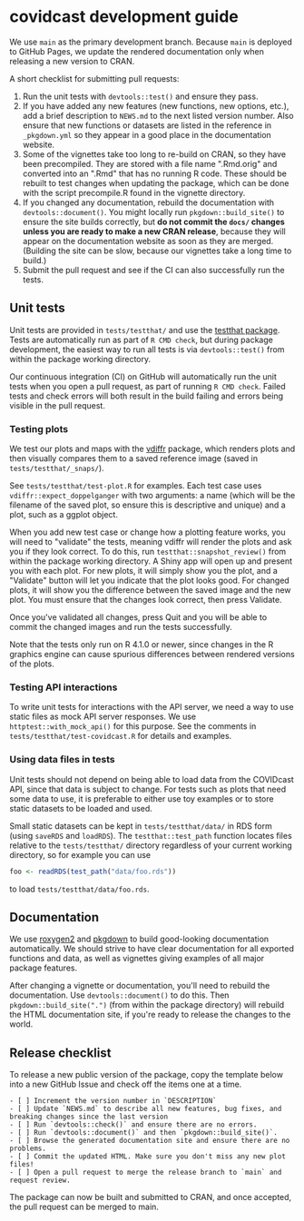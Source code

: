 # covidcast development guide

We use `main` as the primary development branch. Because `main` is deployed to
GitHub Pages, we update the rendered documentation only when releasing a new
version to CRAN.

A short checklist for submitting pull requests:

1. Run the unit tests with `devtools::test()` and ensure they pass.
2. If you have added any new features (new functions, new options, etc.), add a
   brief description to `NEWS.md` to the next listed version number. Also ensure
   that new functions or datasets are listed in the reference in `_pkgdown.yml`
   so they appear in a good place in the documentation website.
3. Some of the vignettes take too long to re-build on CRAN, so they have been
   precompiled. They are stored with a file name ".Rmd.orig" and converted into
   an ".Rmd" that has no running R code. These should be rebuilt to test changes
   when updating the package, which can be done with the script precompile.R
   found in the vignette directory.
4. If you changed any documentation, rebuild the documentation with
   `devtools::document()`. You might locally run `pkgdown::build_site()` to
   ensure the site builds correctly, but **do not commit the `docs/` changes
   unless you are ready to make a new CRAN release**, because they will appear
   on the documentation website as soon as they are merged. (Building the site
   can be slow, because our vignettes take a long time to build.)
5. Submit the pull request and see if the CI can also successfully run the
   tests.

## Unit tests

Unit tests are provided in `tests/testthat/` and use the [testthat
package](https://testthat.r-lib.org/). Tests are automatically run as part of `R
CMD check`, but during package development, the easiest way to run all tests is
via `devtools::test()` from within the package working directory.

Our continuous integration (CI) on GitHub will automatically run the unit tests
when you open a pull request, as part of running `R CMD check`. Failed tests and
check errors will both result in the build failing and errors being visible in
the pull request.

### Testing plots

We test our plots and maps with the [vdiffr](https://github.com/r-lib/vdiffr)
package, which renders plots and then visually compares them to a saved
reference image (saved in `tests/testthat/_snaps/`).

See `tests/testthat/test-plot.R` for examples. Each test case uses
`vdiffr::expect_doppelganger` with two arguments: a name (which will be the
filename of the saved plot, so ensure this is descriptive and unique) and a
plot, such as a ggplot object.

When you add new test case or change how a plotting feature works, you will need
to "validate" the tests, meaning vdiffr will render the plots and ask you if
they look correct. To do this, run `testthat::snapshot_review()` from within the
package working directory. A Shiny app will open up and present you with each
plot. For new plots, it will simply show you the plot, and a "Validate" button
will let you indicate that the plot looks good. For changed plots, it will show
you the difference between the saved image and the new plot. You must ensure
that the changes look correct, then press Validate.

Once you've validated all changes, press Quit and you will be able to commit the
changed images and run the tests successfully.

Note that the tests only run on R 4.1.0 or newer, since changes in the R
graphics engine can cause spurious differences between rendered versions of the
plots.

### Testing API interactions

To write unit tests for interactions with the API server, we need a way to use
static files as mock API server responses. We use `httptest::with_mock_api()`
for this purpose. See the comments in `tests/testthat/test-covidcast.R` for
details and examples.

### Using data files in tests

Unit tests should not depend on being able to load data from the COVIDcast API,
since that data is subject to change. For tests such as plots that need some
data to use, it is preferable to either use toy examples or to store static
datasets to be loaded and used.

Small static datasets can be kept in `tests/testthat/data/` in RDS form (using
`saveRDS` and `loadRDS`). The `testthat::test_path` function locates files
relative to the `tests/testthat/` directory regardless of your current working
directory, so for example you can use

```r
foo <- readRDS(test_path("data/foo.rds"))
```

to load `tests/testthat/data/foo.rds`.

## Documentation

We use
[roxygen2](https://cran.r-project.org/web/packages/roxygen2/vignettes/roxygen2.html)
and [pkgdown](https://pkgdown.r-lib.org/index.html) to build good-looking
documentation automatically. We should strive to have clear documentation for
all exported functions and data, as well as vignettes giving examples of all
major package features.

After changing a vignette or documentation, you'll need to rebuild the
documentation. Use `devtools::document()` to do this. Then
`pkgdown::build_site(".")` (from within the package directory) will rebuild the
HTML documentation site, if you're ready to release the changes to the world.

## Release checklist

To release a new public version of the package, copy the template below into a
new GitHub Issue and check off the items one at a time.

```
- [ ] Increment the version number in `DESCRIPTION`
- [ ] Update `NEWS.md` to describe all new features, bug fixes, and breaking changes since the last version
- [ ] Run `devtools::check()` and ensure there are no errors.
- [ ] Run `devtools::document()` and then `pkgdown::build_site()`.
- [ ] Browse the generated documentation site and ensure there are no problems.
- [ ] Commit the updated HTML. Make sure you don't miss any new plot files!
- [ ] Open a pull request to merge the release branch to `main` and request review.
```

The package can now be built and submitted to CRAN, and once accepted, the pull
request can be merged to main.
